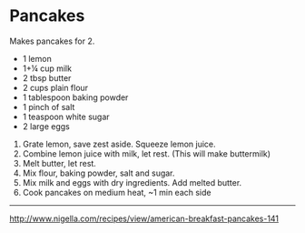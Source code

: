 # Pancakes

Makes pancakes for 2.

- 1 lemon
- 1+¼ cup milk
- 2 tbsp butter
- 2 cups plain flour
- 1 tablespoon baking powder
- 1 pinch of salt
- 1 teaspoon white sugar
- 2 large eggs

1. Grate lemon, save zest aside. Squeeze lemon juice.
2. Combine lemon juice with milk, let rest. (This will make buttermilk)
3. Melt butter, let rest.
4. Mix flour, baking powder, salt and sugar.
5. Mix milk and eggs with dry ingredients. Add melted butter.
6. Cook pancakes on medium heat, ~1 min each side

---

http://www.nigella.com/recipes/view/american-breakfast-pancakes-141